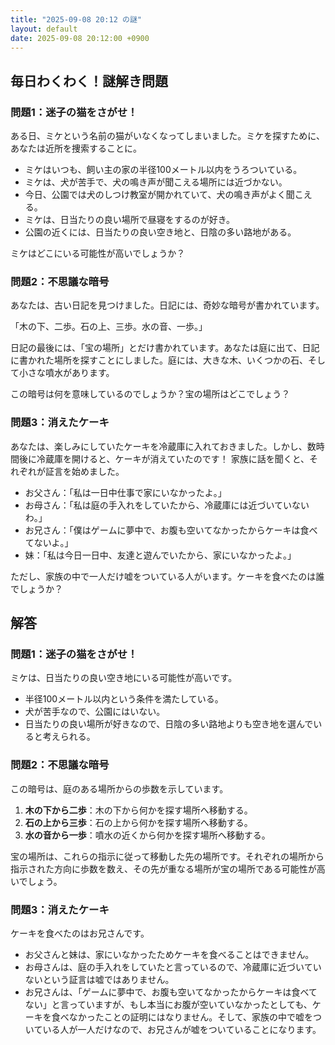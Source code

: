 ```yaml
---
title: "2025-09-08 20:12 の謎"
layout: default
date: 2025-09-08 20:12:00 +0900
---
```

## 毎日わくわく！謎解き問題

### 問題1：迷子の猫をさがせ！

ある日、ミケという名前の猫がいなくなってしまいました。ミケを探すために、あなたは近所を捜索することに。

*   ミケはいつも、飼い主の家の半径100メートル以内をうろついている。
*   ミケは、犬が苦手で、犬の鳴き声が聞こえる場所には近づかない。
*   今日、公園では犬のしつけ教室が開かれていて、犬の鳴き声がよく聞こえる。
*   ミケは、日当たりの良い場所で昼寝をするのが好き。
*   公園の近くには、日当たりの良い空き地と、日陰の多い路地がある。

ミケはどこにいる可能性が高いでしょうか？

### 問題2：不思議な暗号

あなたは、古い日記を見つけました。日記には、奇妙な暗号が書かれています。

「木の下、二歩。石の上、三歩。水の音、一歩。」

日記の最後には、「宝の場所」とだけ書かれています。あなたは庭に出て、日記に書かれた場所を探すことにしました。庭には、大きな木、いくつかの石、そして小さな噴水があります。

この暗号は何を意味しているのでしょうか？宝の場所はどこでしょう？

### 問題3：消えたケーキ

あなたは、楽しみにしていたケーキを冷蔵庫に入れておきました。しかし、数時間後に冷蔵庫を開けると、ケーキが消えていたのです！ 家族に話を聞くと、それぞれが証言を始めました。

*   お父さん：「私は一日中仕事で家にいなかったよ。」
*   お母さん：「私は庭の手入れをしていたから、冷蔵庫には近づいていないわ。」
*   お兄さん：「僕はゲームに夢中で、お腹も空いてなかったからケーキは食べてないよ。」
*   妹：「私は今日一日中、友達と遊んでいたから、家にいなかったよ。」

ただし、家族の中で一人だけ嘘をついている人がいます。ケーキを食べたのは誰でしょうか？

## 解答

### 問題1：迷子の猫をさがせ！

ミケは、日当たりの良い空き地にいる可能性が高いです。

*   半径100メートル以内という条件を満たしている。
*   犬が苦手なので、公園にはいない。
*   日当たりの良い場所が好きなので、日陰の多い路地よりも空き地を選んでいると考えられる。

### 問題2：不思議な暗号

この暗号は、庭のある場所からの歩数を示しています。

1.  **木の下から二歩**：木の下から何かを探す場所へ移動する。
2.  **石の上から三歩**：石の上から何かを探す場所へ移動する。
3.  **水の音から一歩**：噴水の近くから何かを探す場所へ移動する。

宝の場所は、これらの指示に従って移動した先の場所です。それぞれの場所から指示された方向に歩数を数え、その先が重なる場所が宝の場所である可能性が高いでしょう。

### 問題3：消えたケーキ

ケーキを食べたのはお兄さんです。

*   お父さんと妹は、家にいなかったためケーキを食べることはできません。
*   お母さんは、庭の手入れをしていたと言っているので、冷蔵庫に近づいていないという証言は嘘ではありません。
*   お兄さんは、「ゲームに夢中で、お腹も空いてなかったからケーキは食べてない」と言っていますが、もし本当にお腹が空いていなかったとしても、ケーキを食べなかったことの証明にはなりません。そして、家族の中で嘘をついている人が一人だけなので、お兄さんが嘘をついていることになります。
